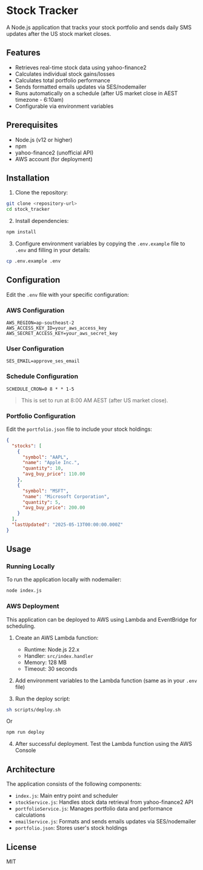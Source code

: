 # Stock Tracker

A Node.js application that tracks your stock portfolio and sends daily SMS updates after the US stock market closes.

## Features

- Retrieves real-time stock data using yahoo-finance2
- Calculates individual stock gains/losses 
- Calculates total portfolio performance  
- Sends formatted emails updates via SES/nodemailer  
- Runs automatically on a schedule (after US market close in AEST timezone - 6:10am)  
- Configurable via environment variables  

## Prerequisites

- Node.js (v12 or higher)  
- npm  
- yahoo-finance2 (unofficial API)  
- AWS account (for deployment)  

## Installation

1. Clone the repository:

```bash
git clone <repository-url>
cd stock_tracker
```

2. Install dependencies:

```bash
npm install
```

3. Configure environment variables by copying the `.env.example` file to `.env` and filling in your details:

```bash
cp .env.example .env
```

## Configuration

Edit the `.env` file with your specific configuration:

### AWS Configuration

```env
AWS_REGION=ap-southeast-2
AWS_ACCESS_KEY_ID=your_aws_access_key
AWS_SECRET_ACCESS_KEY=your_aws_secret_key
```

### User Configuration

```env
SES_EMAIL=approve_ses_email
```

### Schedule Configuration

```env
SCHEDULE_CRON=0 8 * * 1-5
```

> This is set to run at 8:00 AM AEST (after US market close).

### Portfolio Configuration

Edit the `portfolio.json` file to include your stock holdings:

```json
{
  "stocks": [
    {
      "symbol": "AAPL",
      "name": "Apple Inc.",
      "quantity": 10,
      "avg_buy_price": 110.00
    },
    {
      "symbol": "MSFT",
      "name": "Microsoft Corporation",
      "quantity": 5,
      "avg_buy_price": 200.00
    }
  ],
  "lastUpdated": "2025-05-13T00:00:00.000Z"
}
```

## Usage

### Running Locally

To run the application locally with nodemailer:

```bash
node index.js
```

### AWS Deployment

This application can be deployed to AWS using Lambda and EventBridge for scheduling.

1. Create an AWS Lambda function:
   - Runtime: Node.js 22.x  
   - Handler: `src/index.handler`  
   - Memory: 128 MB  
   - Timeout: 30 seconds  

2. Add environment variables to the Lambda function (same as in your `.env` file)

3. Run the deploy script:

```bash
sh scripts/deploy.sh
```

Or

```bash
npm run deploy
```

4. After successful deployment. Test the Lambda function using the AWS Console

## Architecture

The application consists of the following components:

- `index.js`: Main entry point and scheduler  
- `stockService.js`: Handles stock data retrieval from yahoo-finance2 API  
- `portfolioService.js`: Manages portfolio data and performance calculations  
- `emailService.js`: Formats and sends emails updates via SES/nodemailer
- `portfolio.json`: Stores user's stock holdings  

## License

MIT
